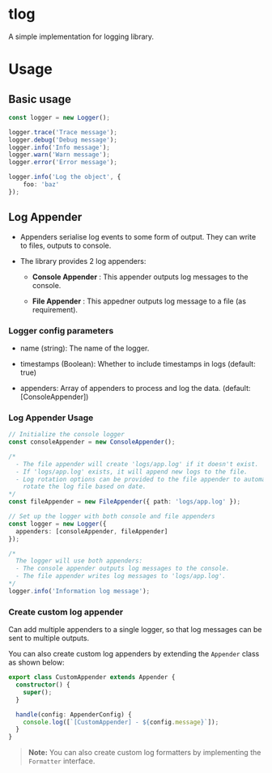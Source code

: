 # tlog

A simple implementation for logging library.

# Usage

## Basic usage

``` typescript
const logger = new Logger();

logger.trace('Trace message');
logger.debug('Debug message');
logger.info('Info message');
logger.warn('Warn message');
logger.error('Error message');

logger.info('Log the object', {
    foo: 'baz'
});
```

## Log Appender

- Appenders serialise log events to some form of output. They can write to files, outputs to console.

- The library provides 2 log appenders:

    - **Console Appender**   : This appender outputs log messages to the console.

    - **File Appender**      : This appedner outputs log message to a file (as requirement).

### Logger config parameters

- name (string): The name of the logger. 

- timestamps (Boolean): Whether to include timestamps in logs (default: true) 

- appenders: Array of appenders to process and log the data. (default: [ConsoleAppender]) 

### Log Appender Usage

```typescript
// Initialize the console logger
const consoleAppender = new ConsoleAppender();

/*
  - The file appender will create 'logs/app.log' if it doesn't exist.
  - If 'logs/app.log' exists, it will append new logs to the file.
  - Log rotation options can be provided to the file appender to automatically
    rotate the log file based on date.
*/
const fileAppender = new FileAppender({ path: 'logs/app.log' });

// Set up the logger with both console and file appenders
const logger = new Logger({
  appenders: [consoleAppender, fileAppender]
});

/*
  The logger will use both appenders:
  - The console appender outputs log messages to the console.
  - The file appender writes log messages to 'logs/app.log'.
*/
logger.info('Information log message');
```

### Create custom log appender

Can add multiple appenders to a single logger, so that log messages can be sent to multiple outputs.

You can also create custom log appenders by extending the `Appender` class as shown below:

```typescript
export class CustomAppender extends Appender {
  constructor() {
    super();
  }

  handle(config: AppenderConfig) {
    console.log([`[CustomAppender] - ${config.message}`]);
  }
}
```
> **Note:** You can also create custom log formatters by implementing the `Formatter` interface.
